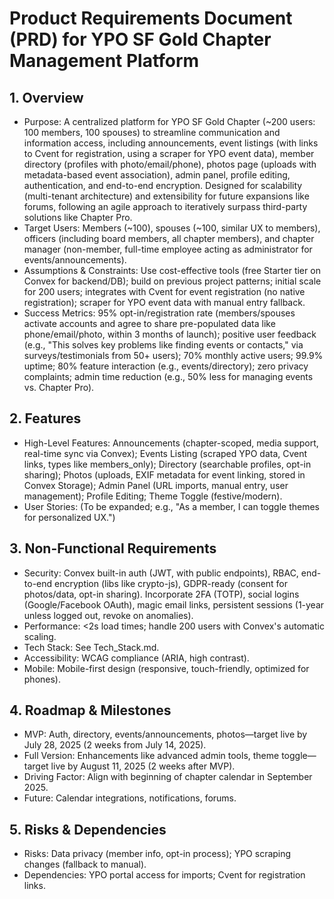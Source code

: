 # Product Requirements Document (PRD) for YPO SF Gold Chapter Management Platform

## 1. Overview
- Purpose: A centralized platform for YPO SF Gold Chapter (~200 users: 100 members, 100 spouses) to streamline communication and information access, including announcements, event listings (with links to Cvent for registration, using a scraper for YPO event data), member directory (profiles with photo/email/phone), photos page (uploads with metadata-based event association), admin panel, profile editing, authentication, and end-to-end encryption. Designed for scalability (multi-tenant architecture) and extensibility for future expansions like forums, following an agile approach to iteratively surpass third-party solutions like Chapter Pro.
- Target Users: Members (~100), spouses (~100, similar UX to members), officers (including board members, all chapter members), and chapter manager (non-member, full-time employee acting as administrator for events/announcements).
- Assumptions & Constraints: Use cost-effective tools (free Starter tier on Convex for backend/DB); build on previous project patterns; initial scale for 200 users; integrates with Cvent for event registration (no native registration); scraper for YPO event data with manual entry fallback.
- Success Metrics: 95% opt-in/registration rate (members/spouses activate accounts and agree to share pre-populated data like phone/email/photo, within 3 months of launch); positive user feedback (e.g., "This solves key problems like finding events or contacts," via surveys/testimonials from 50+ users); 70% monthly active users; 99.9% uptime; 80% feature interaction (e.g., events/directory); zero privacy complaints; admin time reduction (e.g., 50% less for managing events vs. Chapter Pro).

## 2. Features
- High-Level Features: Announcements (chapter-scoped, media support, real-time sync via Convex); Events Listing (scraped YPO data, Cvent links, types like members_only); Directory (searchable profiles, opt-in sharing); Photos (uploads, EXIF metadata for event linking, stored in Convex Storage); Admin Panel (URL imports, manual entry, user management); Profile Editing; Theme Toggle (festive/modern).
- User Stories: (To be expanded; e.g., "As a member, I can toggle themes for personalized UX.")

## 3. Non-Functional Requirements
- Security: Convex built-in auth (JWT, with public endpoints), RBAC, end-to-end encryption (libs like crypto-js), GDPR-ready (consent for photos/data, opt-in sharing). Incorporate 2FA (TOTP), social logins (Google/Facebook OAuth), magic email links, persistent sessions (1-year unless logged out, revoke on anomalies).
- Performance: <2s load times; handle 200 users with Convex's automatic scaling.
- Tech Stack: See Tech_Stack.md.
- Accessibility: WCAG compliance (ARIA, high contrast).
- Mobile: Mobile-first design (responsive, touch-friendly, optimized for phones).

## 4. Roadmap & Milestones
- MVP: Auth, directory, events/announcements, photos—target live by July 28, 2025 (2 weeks from July 14, 2025).
- Full Version: Enhancements like advanced admin tools, theme toggle—target live by August 11, 2025 (2 weeks after MVP).
- Driving Factor: Align with beginning of chapter calendar in September 2025.
- Future: Calendar integrations, notifications, forums.

## 5. Risks & Dependencies
- Risks: Data privacy (member info, opt-in process); YPO scraping changes (fallback to manual).
- Dependencies: YPO portal access for imports; Cvent for registration links.
